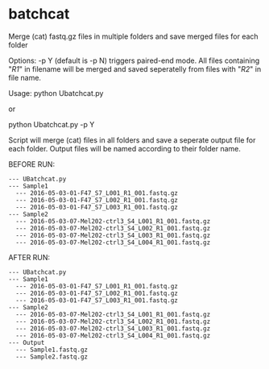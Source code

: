 # batchcat
Merge (cat) fastq.gz files in multiple folders and save merged files for each folder

Options:
-p Y (default is -p N) 
triggers paired-end mode. All files containing "_R1_" in filename will be merged and saved seperatelly from files with                      "_R2_" in file name.

Usage:
python Ubatchcat.py

or

python Ubatchcat.py -p Y

Script will merge (cat) files in all folders and save a seperate output file for each folder. Output files will be named according to their folder name.

BEFORE RUN:

    --- UBatchcat.py
    --- Sample1
      --- 2016-05-03-01-F47_S7_L001_R1_001.fastq.gz
      --- 2016-05-03-01-F47_S7_L002_R1_001.fastq.gz
      --- 2016-05-03-01-F47_S7_L003_R1_001.fastq.gz
    --- Sample2
      --- 2016-05-03-07-Mel202-ctrl3_S4_L001_R1_001.fastq.gz
      --- 2016-05-03-07-Mel202-ctrl3_S4_L002_R1_001.fastq.gz
      --- 2016-05-03-07-Mel202-ctrl3_S4_L003_R1_001.fastq.gz
      --- 2016-05-03-07-Mel202-ctrl3_S4_L004_R1_001.fastq.gz
    

AFTER RUN:

    --- UBatchcat.py
    --- Sample1
      --- 2016-05-03-01-F47_S7_L001_R1_001.fastq.gz
      --- 2016-05-03-01-F47_S7_L002_R1_001.fastq.gz
      --- 2016-05-03-01-F47_S7_L003_R1_001.fastq.gz
    --- Sample2
      --- 2016-05-03-07-Mel202-ctrl3_S4_L001_R1_001.fastq.gz
      --- 2016-05-03-07-Mel202-ctrl3_S4_L002_R1_001.fastq.gz
      --- 2016-05-03-07-Mel202-ctrl3_S4_L003_R1_001.fastq.gz
      --- 2016-05-03-07-Mel202-ctrl3_S4_L004_R1_001.fastq.gz
    --- Output
      --- Sample1.fastq.gz
      --- Sample2.fastq.gz
